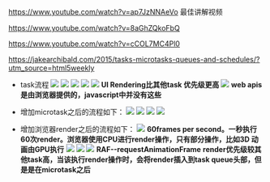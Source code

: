 
https://www.youtube.com/watch?v=ap7JzNNAeVo   最佳讲解视频

https://www.youtube.com/watch?v=8aGhZQkoFbQ

https://www.youtube.com/watch?v=cCOL7MC4Pl0

https://jakearchibald.com/2015/tasks-microtasks-queues-and-schedules/?utm_source=html5weekly

- task流程
![](1.PNG)
![](2.PNG)
![](3.PNG)
![](6.PNG)
![](4.PNG)
	**UI Rendering比其他task 优先级更高**
![](5.PNG)
	**web apis是由浏览器提供的，javascript中并没有这些**

- 增加microtask之后的流程如下：
![](7.PNG)
![](8.PNG)
![](9.PNG)
![](10.PNG)

- 增加浏览器render之后的流程如下：
![](11.PNG)
	**60frames per second。一秒执行60次render。浏览器使用CPU进行render操作，只有部分操作，比如3D 动画由GPU执行**
![](12.PNG)
![](13.PNG)
![](14.PNG)
	**RAF--requestAnimationFrame**
    **render优先级较其他task高，当该执行render操作时，会将render插入到task queue头部，但是是在microtask之后**